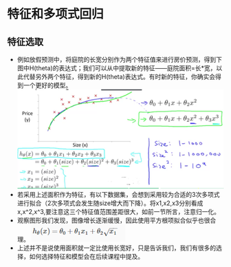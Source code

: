 # 特征和多项式回归

## 特征选取
- 例如放假预测中，将庭院的长宽分别作为两个特征值来进行房价预测，得到下图中H(theta)的表达式；我们可以从中提取新的特征——庭院面积=长*宽，以此代替另外两个特征，得到新的H(theta)表达式。有时新的特征，你确实会得到一个更好的模型。
![](https://github.com/MrTuo/Stanford-machine-learning-note/blob/master/picture/3%E6%AC%A1%E6%8B%9F%E5%90%88.PNG?raw=true)
- 若采用上述面积作为特征，有以下数据集，会想到采用较为合适的3次多项式进行拟合（2次多项式会发生随size增大而下降）。将x1,x2,x3分别看成x,x^2,x^3,要注意这三个特征值范围差距很大，如前一节所言，注意归一化。
- 观察图形我们发现，图像增长逐渐缓慢，因此使用平方根项拟合似乎也很合理。
![](https://github.com/MrTuo/Stanford-machine-learning-note/blob/master/picture/%E5%B9%B3%E6%96%B9%E6%A0%B9%E9%A1%B9.PNG?raw=true)
- 上述并不是说使用面积就一定比使用长宽好，只是告诉我们，我们有很多的选择，如何选择特征和模型会在后续课程中提及。